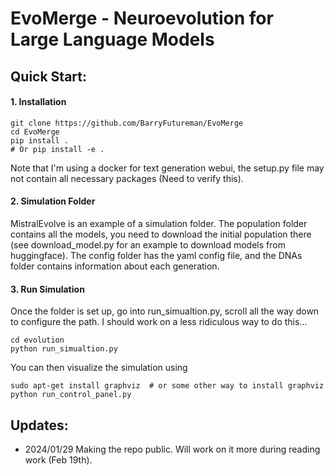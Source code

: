 # EvoMerge - Neuroevolution for Large Language Models

## Quick Start:
#### 1. Installation
```
git clone https://github.com/BarryFutureman/EvoMerge
cd EvoMerge
pip install .
# Or pip install -e .
```
Note that I'm using a docker for text generation webui, the setup.py file may not contain all necessary packages (Need to verify this).
#### 2. Simulation Folder
MistralEvolve is an example of a simulation folder. The population folder contains all the models, you need to download the initial population there (see download_model.py for an example to download models from huggingface).
The config folder has the yaml config file, and the DNAs folder contains information about each generation.

#### 3. Run Simulation
Once the folder is set up, go into run_simualtion.py, scroll all the way down to configure the path. I should work on a less ridiculous way to do this...
```
cd evolution
python run_simualtion.py
```
You can then visualize the simulation using
```
sudo apt-get install graphviz  # or some other way to install graphviz
python run_control_panel.py
```

## Updates:
- 2024/01/29 Making the repo public. Will work on it more during reading work (Feb 19th).

